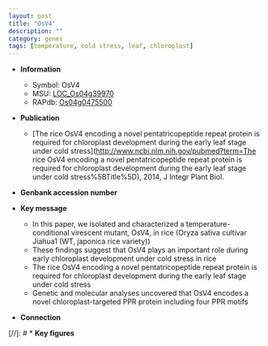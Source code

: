 ```yaml
---
layout: post
title: "OsV4"
description: ""
category: genes
tags: [temperature, cold stress, leaf, chloroplast]
---
```


* **Information**  
    + Symbol: OsV4  
    + MSU: [LOC_Os04g39970](http://rice.uga.edu/cgi-bin/ORF_infopage.cgi?orf=LOC_Os04g39970)  
    + RAPdb: [Os04g0475500](https://rapdb.dna.affrc.go.jp/locus/?name=Os04g0475500)  

* **Publication**  
    + [The rice OsV4 encoding a novel pentatricopeptide repeat protein is required for chloroplast development during the early leaf stage under cold stress](http://www.ncbi.nlm.nih.gov/pubmed?term=The rice OsV4 encoding a novel pentatricopeptide repeat protein is required for chloroplast development during the early leaf stage under cold stress%5BTitle%5D), 2014, J Integr Plant Biol.

* **Genbank accession number**  

* **Key message**  
    + In this paper, we isolated and characterized a temperature-conditional virescent mutant, OsV4, in rice (Oryza sativa cultivar Jiahua1 (WT, japonica rice variety))
    + These findings suggest that OsV4 plays an important role during early chloroplast development under cold stress in rice
    + The rice OsV4 encoding a novel pentatricopeptide repeat protein is required for chloroplast development during the early leaf stage under cold stress
    + Genetic and molecular analyses uncovered that OsV4 encodes a novel chloroplast-targeted PPR protein including four PPR motifs

* **Connection**  

[//]: # * **Key figures**  



